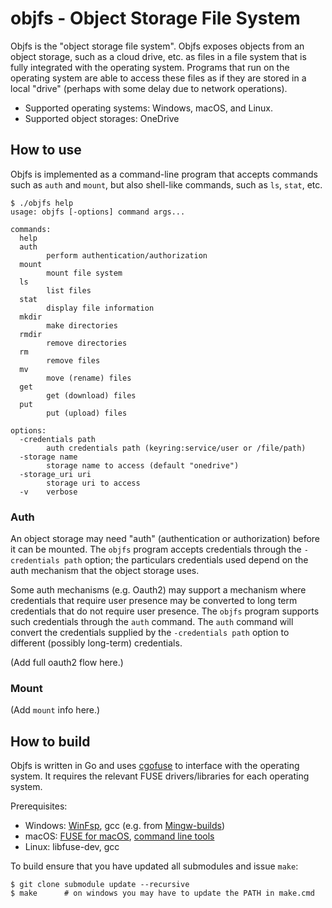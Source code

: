 # objfs - Object Storage File System

Objfs is the "object storage file system". Objfs exposes objects from an object storage, such as a cloud drive, etc. as files in a file system that is fully integrated with the operating system. Programs that run on the operating system are able to access these files as if they are stored in a local "drive" (perhaps with some delay due to network operations).

- Supported operating systems: Windows, macOS, and Linux.
- Supported object storages: OneDrive

## How to use

Objfs is implemented as a command-line program that accepts commands such as `auth` and `mount`, but also shell-like commands, such as `ls`, `stat`, etc.

```
$ ./objfs help
usage: objfs [-options] command args...

commands:
  help
  auth
    	perform authentication/authorization
  mount
    	mount file system
  ls
    	list files
  stat
    	display file information
  mkdir
    	make directories
  rmdir
    	remove directories
  rm
    	remove files
  mv
    	move (rename) files
  get
    	get (download) files
  put
    	put (upload) files

options:
  -credentials path
    	auth credentials path (keyring:service/user or /file/path)
  -storage name
    	storage name to access (default "onedrive")
  -storage_uri uri
    	storage uri to access
  -v	verbose
```

### Auth

An object storage may need "auth" (authentication or authorization) before it can be mounted. The `objfs` program accepts credentials through the `-credentials path` option; the particulars credentials used depend on the auth mechanism that the object storage uses.

Some auth mechanisms (e.g. Oauth2) may support a mechanism where credentials that require user presence may be converted to long term credentials that do not require user presence. The `objfs` program supports such credentials through the `auth` command. The `auth` command will convert the credentials supplied by the `-credentials path` option to different (possibly long-term) credentials.

(Add full oauth2 flow here.)

### Mount

(Add `mount` info here.)

## How to build

Objfs is written in Go and uses [cgofuse](https://github.com/billziss-gh/cgofuse) to interface with the operating system. It requires the relevant FUSE drivers/libraries for each operating system.

Prerequisites:
- Windows: [WinFsp](https://github.com/billziss-gh/winfsp), gcc (e.g. from [Mingw-builds](http://mingw-w64.org/doku.php/download))
- macOS: [FUSE for macOS](https://osxfuse.github.io), [command line tools](https://developer.apple.com/library/content/technotes/tn2339/_index.html)
- Linux: libfuse-dev, gcc

To build ensure that you have updated all submodules and issue `make`:

```
$ git clone submodule update --recursive
$ make      # on windows you may have to update the PATH in make.cmd
```
